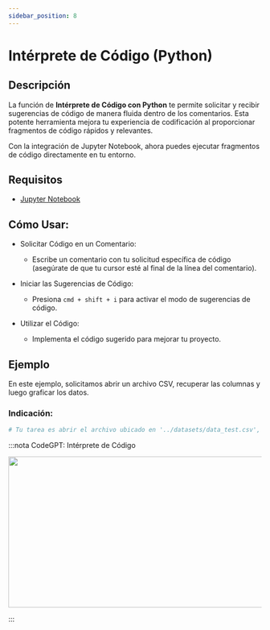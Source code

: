 ```yaml
---
sidebar_position: 8
---
```


# Intérprete de Código (Python)

## Descripción

La función de **Intérprete de Código con Python** te permite solicitar y recibir sugerencias de código de manera fluida dentro de los comentarios. Esta potente herramienta mejora tu experiencia de codificación al proporcionar fragmentos de código rápidos y relevantes.

Con la integración de Jupyter Notebook, ahora puedes ejecutar fragmentos de código directamente en tu entorno.

## Requisitos
- [Jupyter Notebook](https://marketplace.visualstudio.com/items?itemName=ms-toolsai.jupyter)

## Cómo Usar:
- Solicitar Código en un Comentario:
    - Escribe un comentario con tu solicitud específica de código (asegúrate de que tu cursor esté al final de la línea del comentario).

- Iniciar las Sugerencias de Código:
    - Presiona ```cmd + shift + i``` para activar el modo de sugerencias de código.

- Utilizar el Código:
    - Implementa el código sugerido para mejorar tu proyecto.

## Ejemplo
En este ejemplo, solicitamos abrir un archivo CSV, recuperar las columnas y luego graficar los datos.

### Indicación:

```python noInline
# Tu tarea es abrir el archivo ubicado en '../datasets/data_test.csv', leer los datos, identificar las columnas y luego crear un gráfico significativo para visualizarlo
```

:::nota CodeGPT: Intérprete de Código

<p align="center">
      <img width="550" height="300" src="https://github.com/davila7/code-gpt-docs/assets/6216945/314b2a0b-c89a-4458-ae58-1dc2c58a384d" />
</p>
:::

